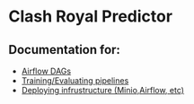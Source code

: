 # Clash Royal Predictor

## Documentation for:

- [Airflow DAGs](dags/README.md)
- [Training/Evaluating pipelines](predictor/README.md)
- [Deploying infrustructure (Minio,Airflow, etc)](infra/README.md)

